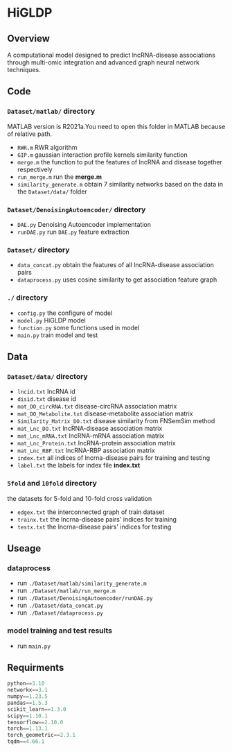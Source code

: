# HiGLDP

## Overview
A computational model designed to predict lncRNA-disease associations through multi-omic integration and advanced graph neural network techniques.

## Code

### `Dataset/matlab/` directory
MATLAB version is R2021a.You need to open this folder in MATLAB because of relative path.
- `RWR.m` RWR algorithm
- `GIP.m` gaussian interaction profile kernels similarity function
- `merge.m` the function to put the features of lncRNA and disease together respectively
- `run_merge.m` run the **merge.m**
- `similarity_generate.m` obtain 7 similarity networks based on the data in the `Dataset/data/` folder

### `Dataset/DenoisingAutoencoder/` directory
- `DAE.py` Denoising Autoencoder implementation
- `runDAE.py` run `DAE.py` feature extraction

### `Dataset/` directory
- `data_concat.py` obtain the features of all lncRNA-disease association pairs
- `dataprocess.py` uses cosine similarity to get association feature graph

### `./` directory
- `config.py` the configure of model
- `model.py` HiGLDP model
- `function.py` some functions used in model
- `main.py` train model and test


## Data

### `Dataset/data/` directory
- `lncid.txt` lncRNA id
- `disid.txt` disease id
- `mat_DO_circRNA.txt` disease-circRNA association matrix
- `mat_DO_Metabolite.txt` disease-metabolite association matrix
- `Similarity_Matrix_DO.txt` disease similarity from FNSemSim method
- `mat_Lnc_DO.txt` lncRNA-disease association matrix
- `mat_Lnc_mRNA.txt` lncRNA-mRNA association matrix
- `mat_Lnc_Protein.txt` lncRNA-protein association matrix
- `mat_Lnc_RBP.txt` lncRNA-RBP association matrix
- `index.txt` all indices of lncrna-disease pairs for training and testing
- `label.txt` the labels for index file **index.txt**

### `5fold` and `10fold` directory
the datasets for 5-fold and 10-fold cross validation
- `edgex.txt` the interconnected graph of train dataset
- `trainx.txt` the lncrna-disease pairs' indices for training
- `testx.txt` the lncrna-disease pairs' indices for testing




## Useage

### dataprocess
- run `./Dataset/matlab/similarity_generate.m`
- run `./Dataset/matlab/run_merge.m`
- run `./Dataset/DenoisingAutoencoder/runDAE.py`
- run `./Dataset/data_concat.py`
- run `./Dataset/dataprocess.py`


### model training and test results
- run `main.py`


## Requirments

```python
python==3.10
networkx==3.1
numpy==1.23.5
pandas==1.5.3
scikit_learn==1.3.0
scipy==1.10.1
tensorflow==2.10.0
torch==1.13.1
torch_geometric==2.3.1
tqdm==4.66.1
```